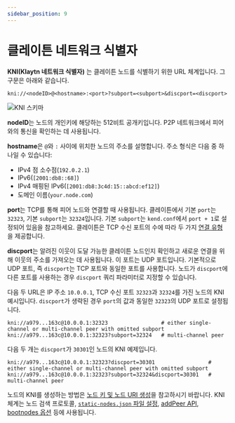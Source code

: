 ```yaml
---
sidebar_position: 9
---
```


# 클레이튼 네트워크 식별자

**KNI(Klaytn 네트워크 식별자)** 는 클레이튼 노드를 식별하기 위한 URL 체계입니다. 그 구문은 아래와 같습니다.

```
kni://<nodeID>@<hostname>:<port>?subport=<subport>&discport=<discport>
```

![KNI 스키마](/img/learn/kni_scheme.png)

**nodeID**는 노드의 개인키에 해당하는 512비트 공개키입니다. P2P 네트워크에서 피어와의 통신을 확인하는 데 사용됩니다.

**hostname**은 `@`와 `:` 사이에 위치한 노드의 주소를 설명합니다. 주소 형식은 다음 중 하나일 수 있습니다:
* IPv4 점 소수점(`192.0.2.1`)
* IPv6(`[2001:db8::68]`)
* IPv4 매핑된 IPv6(`[2001:db8:3c4d:15::abcd:ef12]`)
* 도메인 이름(`your.node.com`)

**port**는 TCP를 통해 피어 노드와 연결할 때 사용됩니다. 클레이튼에서 기본 `port`는 `32323`, 기본 `subport`는 `32324`입니다. 기본 `subport`는 `kend.conf`에서 `port + 1`로 설정되어 있음을 참고하세요. 클레이튼은 TCP 수신 포트의 수에 따라 두 가지 [연결 유형](./multiport.md)을 제공합니다.

**discport**는 알려진 이웃이 도달 가능한 클레이튼 노드인지 확인하고 새로운 연결을 위해 이웃의 주소를 가져오는 데 사용됩니다. 이 포트는 UDP 포트입니다.
기본적으로 UDP 포트, 즉 `discport`는 TCP 포트와 동일한 포트를 사용합니다.
노드가 `discport`에 다른 포트를 사용하는 경우 `discport` 쿼리 파라미터로 지정할 수 있습니다.

다음 두 URL은 IP 주소 `10.0.0.1`, TCP 수신 포트 `32323`과 `32324`를 가진 노드의 KNI 예시입니다.
`discport`가 생략된 경우 `port`의 값과 동일한 `32323`의 UDP 포트로 설정됩니다.
```
kni://a979...163c@10.0.0.1:32323                 # either single-channel or multi-channel peer with omitted subport
kni://a979...163c@10.0.0.1:32323?subport=32324   # multi-channel peer
```

다음 두 개는 `discport`가 `30301`인 노드의 KNI 예제입니다.
```
kni://a979...163c@10.0.0.1:32323?discport=30301                 # either single-channel or multi-channel peer with omitted subport
kni://a979...163c@10.0.0.1:32323?subport=32324&discport=30301   # multi-channel peer
```

노드의 KNI를 생성하는 방법은 [노드 키 및 노드 URI 생성](../nodes/core-cell/install/before-you-install.md#node-key-node-uri-creation)을 참고하시기 바랍니다.
KNI 체계는 노드 검색 프로토콜, [`static-nodes.json` 파일 설정](../nodes/core-cell/install/install-proxy-nodes.md#install-static-nodes-json), [addPeer API](../references/json-rpc/admin.md#admin_addpeer), [bootnodes 옵션](../nodes/references/configuration-files.md#properties) 등에 사용됩니다.
